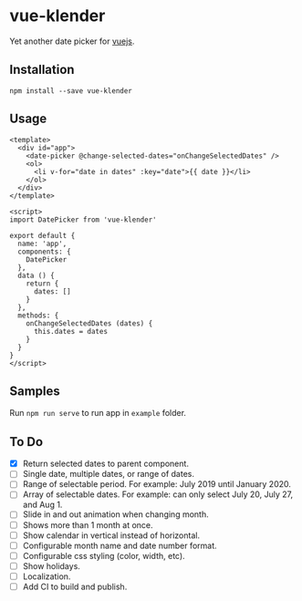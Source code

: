 # vue-klender

Yet another date picker for [vuejs](https://vuejs.org).

## Installation

```
npm install --save vue-klender
```

## Usage

```vue
<template>
  <div id="app">
    <date-picker @change-selected-dates="onChangeSelectedDates" />
    <ol>
      <li v-for="date in dates" :key="date">{{ date }}</li>
    </ol>
  </div>
</template>

<script>
import DatePicker from 'vue-klender'

export default {
  name: 'app',
  components: {
    DatePicker
  },
  data () {
    return {
      dates: []
    }
  },
  methods: {
    onChangeSelectedDates (dates) {
      this.dates = dates
    }
  }
}
</script>
```

## Samples

Run `npm run serve` to run app in `example` folder.

## To Do

- [x] Return selected dates to parent component.
- [ ] Single date, multiple dates, or range of dates.
- [ ] Range of selectable period. For example: July 2019 until January 2020.
- [ ] Array of selectable dates. For example: can only select July 20, July 27, and Aug 1.
- [ ] Slide in and out animation when changing month.
- [ ] Shows more than 1 month at once.
- [ ] Show calendar in vertical instead of horizontal.
- [ ] Configurable month name and date number format.
- [ ] Configurable css styling (color, width, etc).
- [ ] Show holidays.
- [ ] Localization.
- [ ] Add CI to build and publish.
